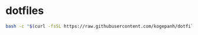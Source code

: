 # dotfiles

```bash
bash -c "$(curl -fsSL https://raw.githubusercontent.com/kogepanh/dotfiles/main/install.sh)"
```

